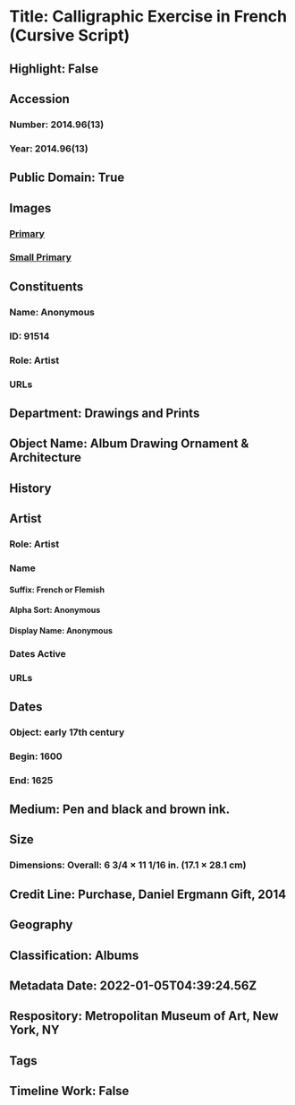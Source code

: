 # Title: Calligraphic Exercise in French (Cursive Script)
## Highlight: False
## Accession
### Number: 2014.96(13)
### Year: 2014.96(13)
## Public Domain: True
## Images
### [Primary](https://images.metmuseum.org/CRDImages/dp/original/DP-12235-027.jpg)
### [Small Primary](https://images.metmuseum.org/CRDImages/dp/web-large/DP-12235-027.jpg)
## Constituents
### Name: Anonymous
### ID: 91514
### Role: Artist
### URLs
## Department: Drawings and Prints
## Object Name: Album Drawing Ornament & Architecture
## History
## Artist
### Role: Artist
### Name
#### Suffix: French or Flemish
#### Alpha Sort: Anonymous
#### Display Name: Anonymous
### Dates Active
### URLs
## Dates
### Object: early 17th century
### Begin: 1600
### End: 1625
## Medium: Pen and black and brown ink.
## Size
### Dimensions: Overall: 6 3/4 × 11 1/16 in. (17.1 × 28.1 cm)
## Credit Line: Purchase, Daniel Ergmann Gift, 2014
## Geography
## Classification: Albums
## Metadata Date: 2022-01-05T04:39:24.56Z
## Respository: Metropolitan Museum of Art, New York, NY
## Tags
## Timeline Work: False